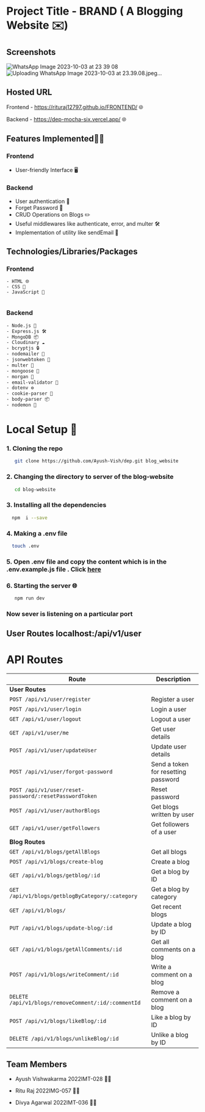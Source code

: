 # Project Title - BRAND ( A Blogging Website  ✉️)

## Screenshots


![WhatsApp Image 2023-10-03 at 23 39 08](https://github.com/rituraj12797/FRONTEND/assets/120770641/cdfe584e-ddc0-4256-8650-87c2fd019c56)
![Uploading WhatsApp Image 2023-10-03 at 23.39.08.jpeg…]()

## Hosted URL
  
Frontend -  https://rituraj12797.github.io/FRONTEND/ 🌐

Backend - https://dep-mocha-six.vercel.app/ 🌐

## Features Implemented🚀🚀

### Frontend
- User-friendly Interface 🖥️

### Backend
- User authentication 🔐
- Forget Password 📧
- CRUD Operations on Blogs ✏️
- Useful middlewares like authenticate, error, and multer 🛠️
- Implementation of utility like sendEmail 📩

## Technologies/Libraries/Packages
### Frontend

```
- HTML 🌐
- CSS 🎨
- JavaScript 🚀


```

### Backend
```bash
- Node.js 🚀
- Express.js 🛠️
- MongoDB 📦
- Cloudinary ☁️
- bcryptjs 🔒
- nodemailer 📧
- jsonwebtoken 🍪
- multer 📁
- mongoose 🍃
- morgan 📝
- email-validator 📧
- dotenv ⚙️
- cookie-parser 🍪
- body-parser 📦
- nodemon 🔄

```


# Local  Setup 🚀
### 1. Cloning the repo  
```bash
   git clone https://github.com/Ayush-Vish/dep.git blog_website 
``` 

### 2. Changing the directory to server of the blog-website 
```bash 
   cd blog-website
```

### 3. Installing all the dependencies 
```bash
  npm  i --save
```
### 4. Making a .env file 
```bash
  touch .env 
```

### 5. Open .env file and copy the content which is in the .env.example.js file . Click [here](./.env.example.js) 

### 6. Starting the server 🌐
```bash
   npm run dev 
```

### Now sever is listening on a particular port 

## User Routes localhost:<PORT>/api/v1/user
# API Routes

| Route                        | Description                                |
| ---------------------------- | ------------------------------------------ |
| **User Routes**              |                                            |
| `POST /api/v1/user/register` | Register a user                            |
| `POST /api/v1/user/login`    | Login a user                               |
| `GET /api/v1/user/logout`    | Logout a user                              |
| `GET /api/v1/user/me`        | Get user details                           |
| `POST /api/v1/user/updateUser` | Update user details                       |
| `POST /api/v1/user/forgot-password` | Send a token for resetting password |
| `POST /api/v1/user/reset-password/:resetPasswordToken` | Reset password |
| `POST /api/v1/user/authorBlogs` | Get blogs written by user             |
| `GET /api/v1/user/getFollowers` | Get followers of a user               |
| **Blog Routes**              |                                            |
| `GET /api/v1/blogs/getAllBlogs` | Get all blogs                             |
| `POST /api/v1/blogs/create-blog` | Create a blog                             |
| `GET /api/v1/blogs/getblog/:id` | Get a blog by ID                           |
| `GET /api/v1/blogs/getblogByCategory/:category` | Get a blog by category             |
| `GET /api/v1/blogs/`         | Get recent blogs                           |
| `PUT /api/v1/blogs/update-blog/:id` | Update a blog by ID                  |
| `GET /api/v1/blogs/getAllComments/:id` | Get all comments on a blog     |
| `POST /api/v1/blogs/writeComment/:id` | Write a comment on a blog    |
| `DELETE /api/v1/blogs/removeComment/:id/:commentId` | Remove a comment on a blog |
| `POST /api/v1/blogs/likeBlog/:id` | Like a blog by ID                      |
| `DELETE /api/v1/blogs/unlikeBlog/:id` | Unlike a blog by ID                 |



## Team Members

- Ayush Vishwakarma 2022IMT-028 👨‍💻

- Ritu Raj 2022IMG-057 👩‍💻

- Divya Agarwal 2022IMT-036 👩‍💻






